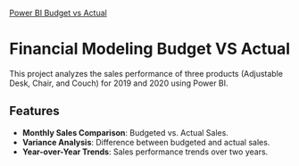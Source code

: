 [Power BI Budget vs Actual](https://app.powerbi.com/view?r=eyJrIjoiYTU2NTA5MDItZjNiMy00NWI4LTg0MzMtMTZjM2I0NWNkOTUxIiwidCI6ImQzM2I1MjRlLTAyMDEtNDY5Ni1hNjIzLWE5NTEzMjIyNmM4ZiJ9)

# Financial Modeling Budget VS Actual

This project analyzes the sales performance of three products (Adjustable Desk, Chair, and Couch) for 2019 and 2020 using Power BI.

## Features

- **Monthly Sales Comparison**: Budgeted vs. Actual Sales.
- **Variance Analysis**: Difference between budgeted and actual sales.
- **Year-over-Year Trends**: Sales performance trends over two years.


